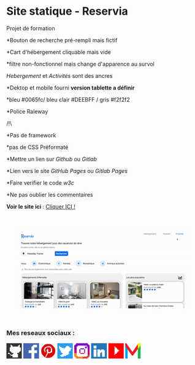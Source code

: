 # Site statique - Reservia

 Projet de formation

*Bouton de recherche pré-rempli mais fictif

*Cart d'hébergement cliquable mais vide

*filtre non-fonctionnel mais change d'apparence au survol

*Hebergement* et *Activités* sont des ancres

*Dektop et mobile fourni **version tablette a définir**

*bleu #0065fc/ bleu clair #DEEBFF / gris #f2f2f2

*Police Raleway

/!\

*Pas de framework

*pas de CSS Préformaté

*Mettre un lien sur *Github* ou *Gitlab*

*Lien vers le site *GitHub Pages* ou *Gitlab Pages*

*Faire verifier le code *w3c*

*Ne pas oublier les commentaires

**Voir le site ici** :  <a href="https://kevinozkaraca.github.io/Proket_HTML_CSS/" target="_blank">Cliquer ICI !</a>

<br/>
<p align="center">
  <img align="center" width="90%" alt="Projet de formation" src="imagesReadme/projet01.gif"/>
</p>
<br/>

### Mes reseaux sociaux : 

<p align="center">
    <div class="socialIcons">
            <a href="https://github.com/kevinozkaraca" target="_blank"><img width="8%" src="imagesReadme/iconGithub.png" alt="Icone Github de Kevin Özkaraca" aria-label="Accedez à mes dépots Github" title="Accedez à mes dépots Github"></a>
            <a href="https://www.facebook.com/kevinozkaraca" target="_blank"><img width="8%" src="imagesReadme/iconFacebook.png" alt="Icone Facebook de Kevin Özkaraca" aria-label="Accedez à mon compte Facebook" title="Accedez à mon compte Facebook" ></a>
             <a href="https://pinterest.com/kevinozkaraca" target="_blank"><img width="8%" src="imagesReadme/iconPinterest.png" alt="Icone Pinterest de Kevin Özkaraca" aria-label="Accedez à mon compte Pinterest" title="Accedez à mon compte Pinterest"></a>
            <a href="https://twitter.com/kevinozkaraca" target="_blank"><img width="8%" src="imagesReadme/iconTwitter.png" alt="Icone Twitter de Kevin Özkaraca" aria-label="Accedez à mon compte Twitter" title="Accedez à mon compte Twitter"></a>
            <a href="https://instagram.com/kevinozkaraca" target="_blank"><img width="8%" src="imagesReadme/iconInstagram.png" alt="Icone Instagram de Kevin Özkaraca" aria-label="Accedez à mon compte Twitter" title="Accedez à mon compte Twitter"></a>
            <a href="https://www.linkedin.com/in/kevin-%C3%B6zkaraca-66a256209/" target="_blank"><img width="8%" src="imagesReadme/iconLinkedin.png" alt="Icone Linkedin de Kevin Özkaraca" aria-label="Accedez à mon  compte Linkedin" title="Accedez à mon  compte Linkedin"></a>
            <a href="https://www.youtube.com/channel/UCgrJrS7eEZ-HpdyA6YoXRmw" target="_blank"><img width="8%" src="imagesReadme/iconYoutube.png" alt="Icone Youtube de Kevin Özkaraca" aria-label="Accedez à ma chaine Youtube" title="Accedez à ma chaine Youtube"></a>
            <a href="mailto:kevin.ozkaraca@gmail.com" target="_blank"><img width="8%" src="imagesReadme/iconGmail.png" alt="Icone Gmail de Kevin Özkaraca" aria-label="Envoyez moi un mail sur mon Gmail" title="Envoyez moi un mail sur mon Gmail" ></a>
    </div>  
</p>